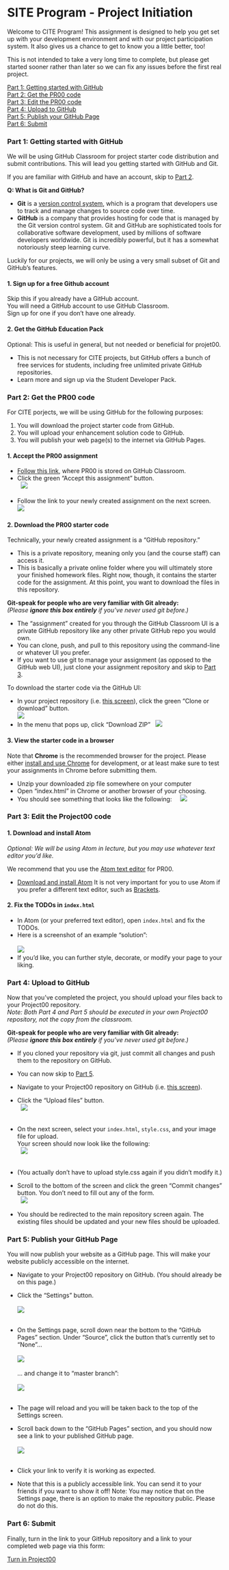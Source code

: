 # SITE Program - Project Initiation
Welcome to CITE Program! This assignment is designed to help you get set up with your development environment and with our project participation system. It also gives us a chance to get to know you a little better, too!

This is not intended to take a very long time to complete, but please get started sooner rather than later so we can fix any issues before the first real project.

[Part 1: Getting started with GitHub](#part-1-getting-started-with-github)  
[Part 2: Get the PR00 code](#part-2-get-the-project00-code)  
[Part 3: Edit the PR00 code](#part-3-edit-the-project00-code)  
[Part 4: Upload to GitHub](#part-4-upload-to-gitHub)  
[Part 5: Publish your GitHub Page](#part-5-publish-your-gitHub-page)  
[Part 6: Submit](#part-6-submit)  

### Part 1: Getting started with GitHub
We will be using GitHub Classroom for project starter code distribution and submit contributions. This will lead you getting started with GitHub and Git.

If you are familiar with GitHub and have an account, skip to [Part 2](#part-2-get-the-project00-code).

**Q: What is Git and GitHub?**
* **Git** is a [version control system](https://www.atlassian.com/git/tutorials/what-is-version-control), which is a program that developers use to track and manage changes to source code over time.
* **GitHub** is a company that provides hosting for code that is managed by the Git version control system.
Git and GitHub are sophisticated tools for collaborative software development, used by millions of software developers worldwide. Git is incredibly powerful, but it has a somewhat notoriously steep learning curve.

Luckily for our projects, we will only be using a very small subset of Git and GitHub’s features.

#### 1. Sign up for a free Github account
Skip this if you already have a GitHub account.  
You will need a GitHub account to use GitHub Classroom.  
Sign up for one if you don’t have one already.  
#### 2. Get the GitHub Education Pack
Optional: This is useful in general, but not needed or beneficial for projet00.

* This is not necessary for CITE projects, but GitHub offers a bunch of free services for students, including free unlimited private GitHub repositories.
* Learn more and sign up via the Student Developer Pack.
### Part 2: Get the PR00 code
For CITE porjects, we will be using GitHub for the following purposes:

1. You will download the project starter code from GitHub.
2. You will upload your enhancement solution code to GitHub.
3. You will publish your web page(s) to the internet via GitHub Pages.
#### 1. Accept the PR00 assignment
* [Follow this link](https://classroom.github.com/a/kbF8Ashc), where PR00 is stored on GitHub Classroom.
* Click the green “Accept this assignment” button.  
&nbsp;
![](accept-assignment.png)  
&nbsp;
* Follow the link to your newly created assignment on the next screen. 
&nbsp;
![](go-to-assignment.png) 
&nbsp;
#### 2. Download the PR00 starter code
Technically, your newly created assignment is a “GitHub repository.”

* This is a private repository, meaning only you (and the course staff) can access it.
* This is basically a private online folder where you will ultimately store your finished homework files. Right now, though, it contains the starter code for the assignment.
At this point, you want to download the files in this repository.

**Git-speak for people who are very familiar with Git already:**  
_(Please **ignore this box entirely** if you’ve never used git before.)_
* The “assignment” created for you through the GitHub Classroom UI is a private GitHub repository like any other private GitHub repo you would own.
* You can clone, push, and pull to this repository using the command-line or whatever UI you prefer.
* If you want to use git to manage your assignment (as opposed to the GitHub web UI), just clone your assignment repository and skip to [Part 3](#part-3-edit-the-project00-code).

To download the starter code via the GitHub UI:
&nbsp;
* In your project repository (i.e. [this screen](repository.png)), click the green “Clone or download” button.  
![](download.png)
&nbsp;
* In the menu that pops up, click “Download ZIP” 
&nbsp;
![](download2.png)
&nbsp;
#### 3. View the starter code in a browser
Note that **Chrome** is the recommended browser for the project. Please either [install and use Chrome](https://www.google.com/chrome/) for development, or at least make sure to test your assignments in Chrome before submitting them.

* Unzip your downloaded zip file somewhere on your computer
* Open “index.html” in Chrome or another browser of your choosing.
* You should see something that looks like the following:
&nbsp;
&nbsp;
![](index.png)
&nbsp;
### Part 3: Edit the Project00 code
#### 1. Download and install Atom
_Optional: We will be using Atom in lecture, but you may use whatever text editor you’d like._

We recommend that you use the [Atom text editor](https://atom.io/) for PR00.  

* [Download and install Atom](https://atom.io/)
It is not very important for you to use Atom if you prefer a different text editor, such as [Brackets](http://brackets.io/).

#### 2. Fix the TODOs in ```index.html```
* In Atom (or your preferred text editor), open ```index.html``` and fix the TODOs.
* Here is a screenshot of an example “solution”:  
&nbsp;  
![](index-susie.png)
&nbsp;
* If you’d like, you can further style, decorate, or modify your page to your liking. 
### Part 4: Upload to GitHub
Now that you’ve completed the project, you should upload your files back to your Project00 repository.  
_Note: Both Part 4 and Part 5 should be executed in your own Project00 repository, not the copy from the classroom._

**Git-speak for people who are very familiar with Git already:**  
_(Please **ignore this box entirely** if you’ve never used git before.)_

* If you cloned your repository via git, just commit all changes and push them to the repository on GitHub.
* You can now skip to [Part 5](#part-5-publish-your-gitHub-page).  
* Navigate to your Project00 repository on GitHub (i.e. [this screen](repository.png)).
* Click the “Upload files” button.  
&nbsp;
![](upload.png)  
&nbsp;
* On the next screen, select your ```index.html```, ```style.css```, and your image file for upload.  
Your screen should now look like the following:  
&nbsp;
![](upload2.png)  
&nbsp;
* (You actually don’t have to upload style.css again if you didn’t modify it.)
* Scroll to the bottom of the screen and click the green “Commit changes” button. You don’t need to fill out any of the form.  
&nbsp;
![](commit.png)
&nbsp;

* You should be redirected to the main repository screen again. The existing files should be updated and your new files should be uploaded.
### Part 5: Publish your GitHub Page
You will now publish your website as a GitHub page. This will make your website publicly accessible on the internet.

* Navigate to your Project00 repository on GitHub. (You should already be on this page.)
* Click the “Settings” button.  
&nbsp;  
![](settings.png)  
&nbsp;  
* On the Settings page, scroll down near the bottom to the “GitHub Pages” section. Under “Source”, click the button that’s currently set to “None”…   
&nbsp;  
![](none.png)  
&nbsp;  
… and change it to “master branch”:  
&nbsp;  
![](master.png)  
&nbsp;  

* The page will reload and you will be taken back to the top of the Settings screen.  
* Scroll back down to the “GitHub Pages” section, and you should now see a link to your published GitHub page.  
&nbsp;  
![](website.png)  
&nbsp;  
* Click your link to verify it is working as expected.
* Note that this is a publicly accessible link. You can send it to your friends if you want to show it off!
Note: You may notice that on the Settings page, there is an option to make the repository public. Please do not do this.

### Part 6: Submit
Finally, turn in the link to your GitHub repository and a link to your completed web page via this form:

[Turn in Project00](https://forms.gle/6xMhztP2D5ZWVPxb7)
